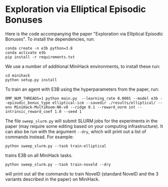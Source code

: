 # Exploration via Elliptical Episodic Bonuses

Here is the code accompanying the paper "Exploration via Elliptical Episodic Bonuses". To install the dependencies, run:

```
conda create -n e3b python=3.8
conda activate e3b
pip install -r requirements.txt
```

We use a number of additional MiniHack environments, to install these run:

```
cd minihack
python setup.py install
```

To train an agent with E3B using the hyperparameters from the paper, run:

```
OMP_NUM_THREADS=1 python main.py  --learning_rate 0.0001 --model e3b --episodic_bonus_type elliptical-icm --savedir ./results/elliptical/ --env MiniHack-MultiRoom-N6-v0 --ridge 0.1 --reward_norm int --intrinsic_reward_coef 1.0 --seed 1
```

The file `sweep_slurm.py` will submit SLURM jobs for the experiments in the paper (may require some editing based on your computing infrastructure). It can also be run with the argument `--dry`, which will print out a list of commands instead. For example:

```
python sweep_slurm.py --task train-elliptical 
```

trains E3B on all MiniHack tasks.

```
python sweep_slurm.py --task train-noveld --dry
```

will print out all the commands to train NovelD (standard NovelD and the 3 variants described in the paper) on MiniHack.


